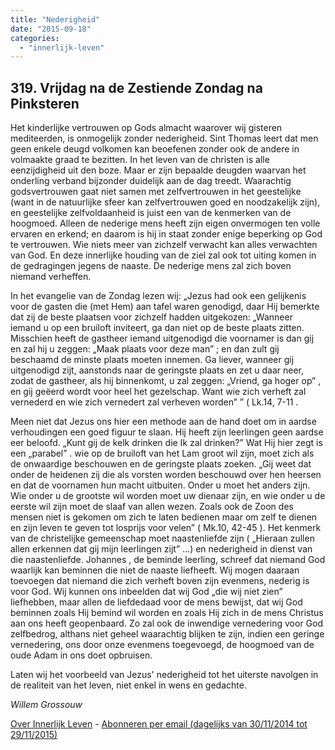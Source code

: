 ```yaml
---
title: "Nederigheid"
date: "2015-09-18"
categories: 
  - "innerlijk-leven"
---
```


## 319\. Vrijdag na de Zestiende Zondag na Pinksteren

Het kinderlijke vertrouwen op Gods almacht waarover wij gisteren mediteerden, is onmogelijk zonder nederigheid. Sint Thomas leert dat men geen enkele deugd volkomen kan beoefenen zonder ook de andere in volmaakte graad te bezitten. In het leven van de christen is alle eenzijdigheid uit den boze. Maar er zijn bepaalde deugden waarvan het onderling verband bijzonder duidelijk aan de dag treedt. Waarachtig godsvertrouwen gaat niet samen met zelfvertrouwen in het geestelijke (want in de natuurlijke sfeer kan zelfvertrouwen goed en noodzakelijk zijn), en geestelijke zelfvoldaanheid is juist een van de kenmerken van de hoogmoed. Alleen de nederige mens heeft zijn eigen onvermogen ten volle ervaren en erkend; en daarom is hij in staat zonder enige beperking op God te vertrouwen. Wie niets meer van zichzelf verwacht kan alles verwachten van God. En deze innerlijke houding van de ziel zal ook tot uiting komen in de gedragingen jegens de naaste. De nederige mens zal zich boven niemand verheffen.

In het evangelie van de Zondag lezen wij: „Jezus had ook een gelijkenis voor de gasten die (met Hem) aan tafel waren genodigd, daar Hij bemerkte dat zij de beste plaatsen voor zichzelf hadden uitgekozen: „Wanneer iemand u op een bruiloft inviteert, ga dan niet op de beste plaats zitten. Misschien heeft de gastheer iemand uitgenodigd die voornamer is dan gij en zal hij u zeggen: „Maak plaats voor deze man” ; en dan zult gij beschaamd de minste plaats moeten innemen. Ga liever, wanneer gij uitgenodigd zijt, aanstonds naar de geringste plaats en zet u daar neer, zodat de gastheer, als hij binnenkomt, u zal zeggen: „Vriend, ga hoger op” , en gij geëerd wordt voor heel het gezelschap. Want wie zich verheft zal vernederd en wie zich vernedert zal verheven worden” ” ( Lk.14, 7-11 .

Meen niet dat Jezus ons hier een methode aan de hand doet om in aardse verhoudingen een goed figuur te slaan. Hij heeft zijn leerlingen geen aardse eer beloofd. „Kunt gij de kelk drinken die Ik zal drinken?” Wat Hij hier zegt is een „parabel” . wie op de bruiloft van het Lam groot wil zijn, moet zich als de onwaardige beschouwen en de geringste plaats zoeken. „Gij weet dat onder de heidenen zij die als vorsten worden beschouwd over hen heersen en dat de voornamen hun macht uitbuiten. Onder u moet het anders zijn. Wie onder u de grootste wil worden moet uw dienaar zijn, en wie onder u de eerste wil zijn moet de slaaf van allen wezen. Zoals ook de Zoon des mensen niet is gekomen om zich te laten bedienen maar om zelf te dienen en zijn leven te geven tot losprijs voor velen” ( Mk.10, 42-45 ). Het kenmerk van de christelijke gemeenschap moet naastenliefde zijn ( „Hieraan zullen allen erkennen dat gij mijn leerlingen zijt” …) en nederigheid in dienst van die naastenliefde. Johannes , de beminde leerling, schreef dat niemand God waarlijk kan beminnen die niet de naaste liefheeft. Wij mogen daaraan toevoegen dat niemand die zich verheft boven zijn evenmens, nederig is voor God. Wij kunnen ons inbeelden dat wij God „die wij niet zien” liefhebben, maar allen de liefdedaad voor de mens bewijst, dat wij God beminnen zoals Hij bemind wil worden en zoals Hij zich in de mens Christus aan ons heeft geopenbaard. Zo zal ook de inwendige vernedering voor God zelfbedrog, althans niet geheel waarachtig blijken te zijn, indien een geringe vernedering, ons door onze evenmens toegevoegd, de hoogmoed van de oude Adam in ons doet opbruisen.

Laten wij het voorbeeld van Jezus' nederigheid tot het uiterste navolgen in de realiteit van het leven, niet enkel in wens en gedachte.

_Willem Grossouw_

[Over Innerlijk Leven](/blog/een-jaar-lang-innerlijk-leven-op-geloven-leren/) - [Abonneren per email (dagelijks van 30/11/2014 tot 29/11/2015)](http://eepurl.com/9P3DT)
